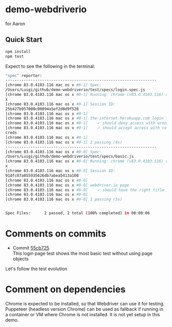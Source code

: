 # demo-webdriverio
for Aaron

## Quick Start
```bash
npm install
npm test
```

Expect to see the following in the terminal:
```bash
"spec" reporter:
------------------------------------------------------------------
[chrome 83.0.4103.116 mac os x #0-1] Spec:
/Users/Luigi/github/demo-webdriverio/test/specs/login.spec.js
[chrome 83.0.4103.116 mac os x #0-1] Running: chrome (v83.0.4103.116) on mac os
x
[chrome 83.0.4103.116 mac os x #0-1] Session ID:
25b427b957000c00894a5ef2d0d9f528
[chrome 83.0.4103.116 mac os x #0-1]
[chrome 83.0.4103.116 mac os x #0-1] the-internet.herokuapp.com login form
[chrome 83.0.4103.116 mac os x #0-1]    ✓ should deny access with wrong creds
[chrome 83.0.4103.116 mac os x #0-1]    ✓ should accept access with correct
creds
[chrome 83.0.4103.116 mac os x #0-1]
[chrome 83.0.4103.116 mac os x #0-1] 2 passing (4s)
------------------------------------------------------------------
[chrome 83.0.4103.116 mac os x #0-0] Spec:
/Users/Luigi/github/demo-webdriverio/test/specs/basic.js
[chrome 83.0.4103.116 mac os x #0-0] Running: chrome (v83.0.4103.116) on mac os
x
[chrome 83.0.4103.116 mac os x #0-0] Session ID:
91dfc07a055935626db7abea5413a160
[chrome 83.0.4103.116 mac os x #0-0]
[chrome 83.0.4103.116 mac os x #0-0] webdriver.io page
[chrome 83.0.4103.116 mac os x #0-0]    ✓ should have the right title
[chrome 83.0.4103.116 mac os x #0-0]
[chrome 83.0.4103.116 mac os x #0-0] 1 passing (5s)


Spec Files:      2 passed, 2 total (100% completed) in 00:00:06
```

# Comments on commits
* Commit [55cb725](https://github.com/gin/demo-webdriverio/blob/55cb725e2f7b3579dc7e7666fdf3ce5ef5c98ad3/test/specs/login.spec.js)  
This login page test shows the most basic test without using page objects

Let's follow the test evolution

# Comment on dependencies
Chrome is expected to be installed, so that Webdriver can use it for testing.  
Puppeteer (headless version Chrome) can be used as fallback if running in a container or VM where Chrome is not installed. It is not yet setup in this demo.